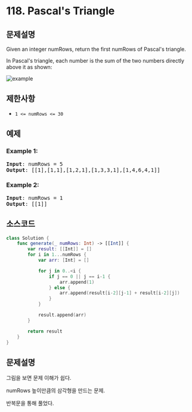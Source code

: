 # 118. Pascal's Triangle

## 문제설명
Given an integer numRows, return the first numRows of Pascal's triangle.

In Pascal's triangle, each number is the sum of the two numbers directly above it as shown:

![example](https://upload.wikimedia.org/wikipedia/commons/0/0d/PascalTriangleAnimated2.gif)

## 제한사항
- ```1 <= numRows <= 30```

## 예제
### Example 1:
<pre>
<b>Input</b>: numRows = 5
<b>Output</b>: [[1],[1,1],[1,2,1],[1,3,3,1],[1,4,6,4,1]]
</pre>

### Example 2:
<pre>
<b>Input</b>: numRows = 1
<b>Output</b>: [[1]]
</pre>


## 소스코드
```Swift
class Solution {
    func generate(_ numRows: Int) -> [[Int]] {
        var result: [[Int]] = []
        for i in 1...numRows {
            var arr: [Int] = []

            for j in 0..<i {
                if j == 0 || j == i-1 {
                    arr.append(1)
                } else {
                    arr.append(result[i-2][j-1] + result[i-2][j])
                }
            }

            result.append(arr)
        }

        return result
    }
}
```

## 문제설명
그림을 보면 문제 이해가 쉽다.

numRows 높이만큼의 삼각형을 만드는 문제.

반복문을 통해 풀었다.